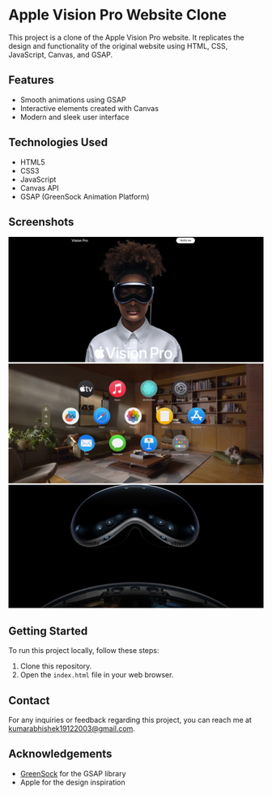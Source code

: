 # Apple Vision Pro Website Clone

This project is a clone of the Apple Vision Pro website. It replicates the design and functionality of the original website using HTML, CSS, JavaScript, Canvas, and GSAP.

## Features

- Smooth animations using GSAP
- Interactive elements created with Canvas
- Modern and sleek user interface

## Technologies Used

- HTML5
- CSS3
- JavaScript
- Canvas API
- GSAP (GreenSock Animation Platform)

## Screenshots

![Screenshot](https://raw.githubusercontent.com/KrAvishek/Apple_Vision_Pro/master/ReadMe%20Assests/Screenshot%202024-06-21%20132215.png)
![Screenshot](https://raw.githubusercontent.com/KrAvishek/Apple_Vision_Pro/master/ReadMe%20Assests/Screenshot%202024-06-21%20131907.png)
![Screenshot](https://raw.githubusercontent.com/KrAvishek/Apple_Vision_Pro/master/ReadMe%20Assests/Screenshot%202024-06-21%20132111.png)


## Getting Started

To run this project locally, follow these steps:

1. Clone this repository.
2. Open the `index.html` file in your web browser.


## Contact

For any inquiries or feedback regarding this project, you can reach me at [kumarabhishek19122003@gmail.com](mailto:your-email@kumarabhishek19122003@gmail.com).

## Acknowledgements

- [GreenSock](https://greensock.com/) for the GSAP library
- Apple for the design inspiration

